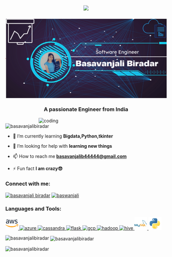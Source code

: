 <h1 align="center">
    <img src="https://readme-typing-svg.herokuapp.com/?font=Righteous&size=35&center=true&vCenter=true&width=500&height=70&duration=4000&lines=Hi+There!+👋;+I'm+Basavanjali+Biradar!;" />
</h1>

<div align="center"> <img src="https://github.com/BasavanjaliBiradar/BasavanjaliBiradar/blob/main/profile-64c8f0477e1b0.png"></div>
<h3 align="center">A passionate Engineer from India</h3>

<img align="right" alt="coding" width="400" src="https://media.tenor.com/PP9v7VIs6R4AAAAd/scaler-create-impact.gif">

<p align="left"> <img src="https://komarev.com/ghpvc/?username=basavanjalibiradar&label=Profile%20views&color=0e75b6&style=flat" alt="basavanjalibiradar" /> </p>

- 🌱 I’m currently learning **Bigdata,Python,tkinter**

- 🤝 I’m looking for help with **learning new things**

- 📫 How to reach me **basavanjalib44444@gmail.com**

- ⚡ Fun fact **I am crazy:sunglasses:**

<h3 align="left">Connect with me:</h3>
<p align="left">
<a href="https://linkedin.com/in/basavanjali biradar" target="blank"><img align="center" src="https://raw.githubusercontent.com/rahuldkjain/github-profile-readme-generator/master/src/images/icons/Social/linked-in-alt.svg" alt="basavanjali biradar" height="30" width="40" /></a>
<a href="https://instagram.com/baswanjali" target="blank"><img align="center" src="https://raw.githubusercontent.com/rahuldkjain/github-profile-readme-generator/master/src/images/icons/Social/instagram.svg" alt="baswanjali" height="30" width="40" /></a>
</p>

<h3 align="left">Languages and Tools:</h3>
<p align="left"> <a href="https://aws.amazon.com" target="_blank" rel="noreferrer"> <img src="https://raw.githubusercontent.com/devicons/devicon/master/icons/amazonwebservices/amazonwebservices-original-wordmark.svg" alt="aws" width="40" height="40"/> </a> <a href="https://azure.microsoft.com/en-in/" target="_blank" rel="noreferrer"> <img src="https://www.vectorlogo.zone/logos/microsoft_azure/microsoft_azure-icon.svg" alt="azure" width="40" height="40"/> </a> <a href="https://cassandra.apache.org/" target="_blank" rel="noreferrer"> <img src="https://www.vectorlogo.zone/logos/apache_cassandra/apache_cassandra-icon.svg" alt="cassandra" width="40" height="40"/> </a> <a href="https://flask.palletsprojects.com/" target="_blank" rel="noreferrer"> <img src="https://www.vectorlogo.zone/logos/pocoo_flask/pocoo_flask-icon.svg" alt="flask" width="40" height="40"/> </a> <a href="https://cloud.google.com" target="_blank" rel="noreferrer"> <img src="https://www.vectorlogo.zone/logos/google_cloud/google_cloud-icon.svg" alt="gcp" width="40" height="40"/> </a> <a href="https://hadoop.apache.org/" target="_blank" rel="noreferrer"> <img src="https://www.vectorlogo.zone/logos/apache_hadoop/apache_hadoop-icon.svg" alt="hadoop" width="40" height="40"/> </a> <a href="https://hive.apache.org/" target="_blank" rel="noreferrer"> <img src="https://www.vectorlogo.zone/logos/apache_hive/apache_hive-icon.svg" alt="hive" width="40" height="40"/> </a> <a href="https://www.mysql.com/" target="_blank" rel="noreferrer"> <img src="https://raw.githubusercontent.com/devicons/devicon/master/icons/mysql/mysql-original-wordmark.svg" alt="mysql" width="40" height="40"/> </a> <a href="https://www.python.org" target="_blank" rel="noreferrer"> <img src="https://raw.githubusercontent.com/devicons/devicon/master/icons/python/python-original.svg" alt="python" width="40" height="40"/> </a> </p>

<p><img align="left" src="https://github-readme-stats.vercel.app/api/top-langs?username=basavanjalibiradar&show_icons=true&locale=en&layout=compact" alt="basavanjalibiradar" /></p>

<p>&nbsp;<img align="center" src="https://github-readme-stats.vercel.app/api?username=basavanjalibiradar&show_icons=true&locale=en" alt="basavanjalibiradar" /></p>

<p><img align="center" src="https://github-readme-streak-stats.herokuapp.com/?user=basavanjalibiradar&" alt="basavanjalibiradar" /></p>
